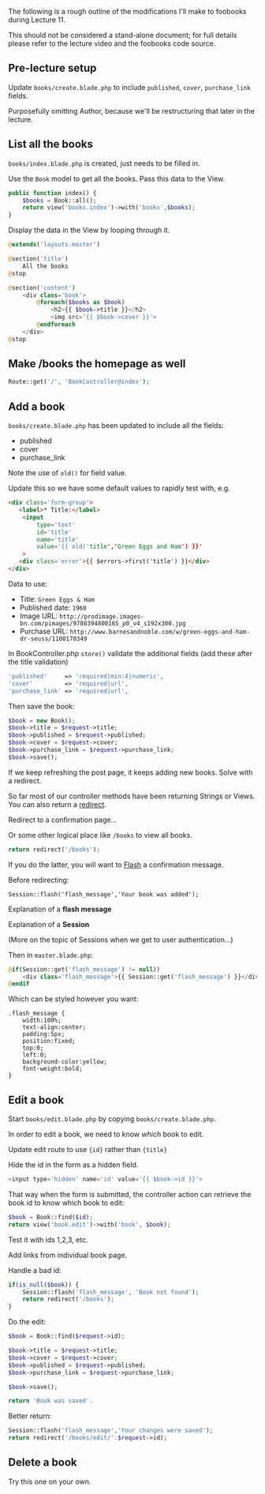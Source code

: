 The following is a rough outline of the modifications I'll make to foobooks during Lecture 11.

This should not be considered a stand-alone document; for full details please refer to the lecture video and the foobooks code source.




## Pre-lecture setup
Update `books/create.blade.php` to include `published`, `cover`, `purchase_link` fields.

Purposefully omitting Author, because we'll be restructuring that later in the lecture.


## List all the books
`books/index.blade.php` is created, just needs to be filled in.

Use the `Book` model to get all the books.
Pass this data to the View.

```php
public function index() {
    $books = Book::all();
    return view('books.index')->with('books',$books);
}
```

Display the data in the View by looping through it.
```php
@extends('layouts.master')

@section('title')
    All the books
@stop

@section('content')
    <div class='book'>
        @foreach($books as $book)
            <h2>{{ $book->title }}</h2>
            <img src='{{ $book->cover }}'>
        @endforeach
    </div>
@stop
```




## Make /books the homepage as well
```php
Route::get('/', 'BookController@index');
```




## Add a book
`books/create.blade.php` has been updated to include all the fields:

+ published
+ cover
+ purchase_link

Note the use of `old()` for field value.

Update this so we have some default values to rapidly test with, e.g.

```html
<div class='form-group'>
   <label>* Title:</label>
    <input
        type='text'
        id='title'
        name='title'
        value='{{ old('title','Green Eggs and Ham') }}'
    >
   <div class='error'>{{ $errors->first('title') }}</div>
</div>
```

Data to use:
+ Title: `Green Eggs & Ham`
+ Published date: `1960`
+ Image URL: `http://prodimage.images-bn.com/pimages/9780394800165_p0_v4_s192x300.jpg`
+ Purchase URL: `http://www.barnesandnoble.com/w/green-eggs-and-ham-dr-seuss/1100170349`

In BookController.php `store()` validate the additional fields (add these after the title validation)

```php
'published'     => 'required|min:4|numeric',
'cover'         => 'required|url',
'purchase_link' => 'required|url',
```

Then save the book:
```php
$book = new Book();
$book->title = $request->title;
$book->published = $request->published;
$book->cover = $request->cover;
$book->purchase_link = $request->purchase_link;
$book->save();
```

If we keep refreshing the post page, it keeps adding new books. Solve with a redirect.

So far most of our controller methods have been returning Strings or Views.
You can also return a [redirect](http://laravel.com/docs/responses#redirects).

Redirect to a confirmation page...

Or some other logical place like `/books` to view all books.

```php
return redirect('/books');
```

If you do the latter, you will want to [Flash](http://laravel.com/docs/session#flash-data) a confirmation message.

Before redirecting:
```
Session::flash('flash_message','Your book was added');
```

Explanation of a __flash message__

Explanation of a __Session__

(More on the topic of Sessions when we get to user authentication...)

Then in `master.blade.php`:

```php
@if(Session::get('flash_message') != null))
    <div class='flash_message'>{{ Session::get('flash_message') }}</div>
@endif
```

Which can be styled however you want:

```
.flash_message {
    width:100%;
    text-align:center;
    padding:5px;
    position:fixed;
    top:0;
    left:0;
    background-color:yellow;
    font-weight:bold;
}
```




## Edit a book

Start `books/edit.blade.php` by copying `books/create.blade.php`.

In order to edit a book, we need to know *which* book to edit.

Update edit route to use `{id}` rather than `{title}`

Hide the id in the form as a hidden field.

```php
<input type='hidden' name='id' value='{{ $book->id }}'>
```

That way when the form is submitted, the controller action can retrieve the book id to know which book to edit:

```php
$book = Book::find($id);
return view('book.edit')->with('book', $book);
```

Test it with ids 1,2,3, etc.

Add links from individual book page.

Handle a bad id:
```php
if(is_null($book)) {
    Session::flash('flash_message', 'Book not found');
    return redirect('/books');
}
```

Do the edit:
```php
$book = Book::find($request->id);

$book->title = $request->title;
$book->cover = $request->cover;
$book->published = $request->published;
$book->purchase_link = $request->purchase_link;

$book->save();

return 'Book was saved'.
```


Better return:
```php
Session::flash('flash_message','Your changes were saved');
return redirect('/books/edit/'.$request->id);
```


## Delete a book
Try this one on your own.

